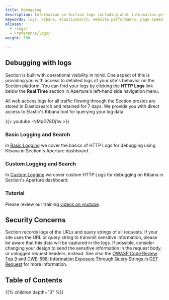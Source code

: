 ```yaml
---
title: Debugging
description: Information on Section logs including what information gets passed through logs.
keywords: logs, kibana, elasticsearch, website performance, page speed, webpage speed, website security, content delivery network, CDN
aliases:
  - /logs/
  - /reference/logs/
weight: 300

---
```


## Debugging with logs

Section is built with operational visibility in mind. One aspect of this is providing you with access to detailed logs of your site's behavior on the Section platform. You can find your logs by clicking the **HTTP Logs** link below the **Real Time** section in Aperture's left-hand side navigation menu.

All web access logs for all traffic flowing through the Section proxies are stored in Elasticsearch and retained for 7 days. We provide you with direct access to Elastic's Kibana tool for querying your log data.

{{< youtube -NMpG78Dj1w >}}

### Basic Logging and Search

In [Basic Logging](/docs/debugging/how-tos/basic-logging/) we cover the basics of HTTP Logs for debugging using Kibana in Section's Aperture dashboard.

### Custom Logging and Search

In [Custom Logging](/docs/debugging/how-tos/custom-logging/) we cover custom HTTP Logs for debugging on Kibana in Section's Aperture dashboard.

### Tutorial

Please review our training [videos on youtube](https://www.youtube.com/watch?v=-NMpG78Dj1w&list=PLfMFVnIIzktEZqFAmwqam5Q1KoOH3-N8u).

## Security Concerns

Section records logs of the URLs and query strings of all requests. If your site uses the URL or query string to transmit sensitive information, please be aware that this data will be captured in the logs. If possible, consider changing your design to send the sensitive information in the request body, or unlogged request headers, instead. See also the [OWASP Code Review Top 9](https://www.owasp.org/index.php/The_Owasp_Code_Review_Top_9#Using_HTTP_GET_query_strings) and [CWE-598: Information Exposure Through Query Strings in GET Request](https://cwe.mitre.org/data/definitions/598.html) for more information.

## Table of Contents

{{% children depth="3" %}}
